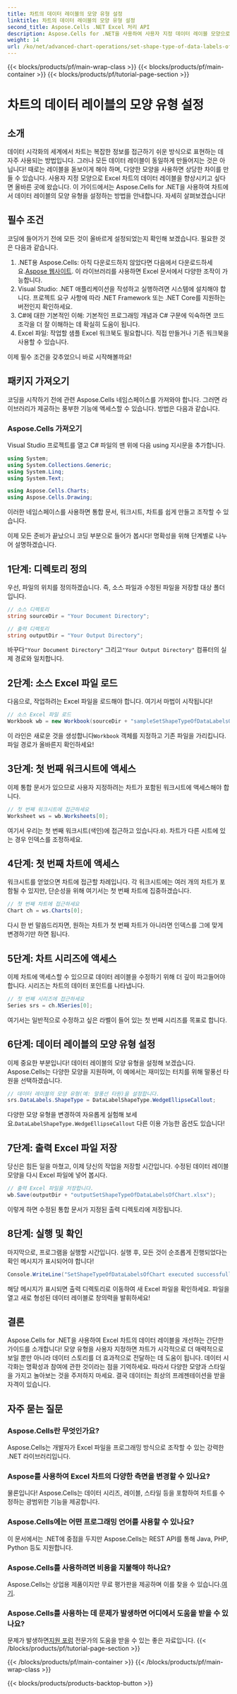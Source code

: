```yaml
---
title: 차트의 데이터 레이블의 모양 유형 설정
linktitle: 차트의 데이터 레이블의 모양 유형 설정
second_title: Aspose.Cells .NET Excel 처리 API
description: Aspose.Cells for .NET을 사용하여 사용자 지정 데이터 레이블 모양으로 Excel 차트를 향상시키세요. 이 단계별 가이드를 따라 데이터 프레젠테이션을 향상시키세요.
weight: 14
url: /ko/net/advanced-chart-operations/set-shape-type-of-data-labels-of-chart/
---
```


{{< blocks/products/pf/main-wrap-class >}}
{{< blocks/products/pf/main-container >}}
{{< blocks/products/pf/tutorial-page-section >}}

# 차트의 데이터 레이블의 모양 유형 설정

## 소개

데이터 시각화의 세계에서 차트는 복잡한 정보를 접근하기 쉬운 방식으로 표현하는 데 자주 사용되는 방법입니다. 그러나 모든 데이터 레이블이 동일하게 만들어지는 것은 아닙니다! 때로는 레이블을 돋보이게 해야 하며, 다양한 모양을 사용하면 상당한 차이를 만들 수 있습니다. 사용자 지정 모양으로 Excel 차트의 데이터 레이블을 향상시키고 싶다면 올바른 곳에 왔습니다. 이 가이드에서는 Aspose.Cells for .NET을 사용하여 차트에서 데이터 레이블의 모양 유형을 설정하는 방법을 안내합니다. 자세히 살펴보겠습니다!

## 필수 조건

코딩에 들어가기 전에 모든 것이 올바르게 설정되었는지 확인해 보겠습니다. 필요한 것은 다음과 같습니다.

1.  .NET용 Aspose.Cells: 아직 다운로드하지 않았다면 다음에서 다운로드하세요.[Aspose 웹사이트](https://releases.aspose.com/cells/net/). 이 라이브러리를 사용하면 Excel 문서에서 다양한 조작이 가능합니다.
2. Visual Studio: .NET 애플리케이션을 작성하고 실행하려면 시스템에 설치해야 합니다. 프로젝트 요구 사항에 따라 .NET Framework 또는 .NET Core를 지원하는 버전인지 확인하세요.
3. C#에 대한 기본적인 이해: 기본적인 프로그래밍 개념과 C# 구문에 익숙하면 코드 조각을 더 잘 이해하는 데 확실히 도움이 됩니다.
4. Excel 파일: 작업할 샘플 Excel 워크북도 필요합니다. 직접 만들거나 기존 워크북을 사용할 수 있습니다.

이제 필수 조건을 갖추었으니 바로 시작해볼까요!

## 패키지 가져오기

코딩을 시작하기 전에 관련 Aspose.Cells 네임스페이스를 가져와야 합니다. 그러면 라이브러리가 제공하는 풍부한 기능에 액세스할 수 있습니다. 방법은 다음과 같습니다.

### Aspose.Cells 가져오기

Visual Studio 프로젝트를 열고 C# 파일의 맨 위에 다음 using 지시문을 추가합니다.

```csharp
using System;
using System.Collections.Generic;
using System.Linq;
using System.Text;

using Aspose.Cells.Charts;
using Aspose.Cells.Drawing;
```

이러한 네임스페이스를 사용하면 통합 문서, 워크시트, 차트를 쉽게 만들고 조작할 수 있습니다.

이제 모든 준비가 끝났으니 코딩 부분으로 들어가 봅시다! 명확성을 위해 단계별로 나누어 설명하겠습니다.

## 1단계: 디렉토리 정의

우선, 파일의 위치를 정의하겠습니다. 즉, 소스 파일과 수정된 파일을 저장할 대상 폴더입니다.

```csharp
// 소스 디렉토리
string sourceDir = "Your Document Directory";

// 출력 디렉토리
string outputDir = "Your Output Directory";
```

 바꾸다`"Your Document Directory"` 그리고`"Your Output Directory"` 컴퓨터의 실제 경로와 일치합니다.

## 2단계: 소스 Excel 파일 로드

다음으로, 작업하려는 Excel 파일을 로드해야 합니다. 여기서 마법이 시작됩니다!

```csharp
// 소스 Excel 파일 로드
Workbook wb = new Workbook(sourceDir + "sampleSetShapeTypeOfDataLabelsOfChart.xlsx");
```

 이 라인은 새로운 것을 생성합니다`Workbook` 객체를 지정하고 기존 파일을 가리킵니다. 파일 경로가 올바른지 확인하세요!

## 3단계: 첫 번째 워크시트에 액세스

이제 통합 문서가 있으므로 사용자 지정하려는 차트가 포함된 워크시트에 액세스해야 합니다.

```csharp
// 첫 번째 워크시트에 접근하세요
Worksheet ws = wb.Worksheets[0];
```

 여기서 우리는 첫 번째 워크시트(색인)에 접근하고 있습니다.`0`). 차트가 다른 시트에 있는 경우 인덱스를 조정하세요.

## 4단계: 첫 번째 차트에 액세스

워크시트를 얻었으면 차트에 접근할 차례입니다. 각 워크시트에는 여러 개의 차트가 포함될 수 있지만, 단순성을 위해 여기서는 첫 번째 차트에 집중하겠습니다.

```csharp
// 첫 번째 차트에 접근하세요
Chart ch = ws.Charts[0];
```

다시 한 번 말씀드리자면, 원하는 차트가 첫 번째 차트가 아니라면 인덱스를 그에 맞게 변경하기만 하면 됩니다.

## 5단계: 차트 시리즈에 액세스

이제 차트에 액세스할 수 있으므로 데이터 레이블을 수정하기 위해 더 깊이 파고들어야 합니다. 시리즈는 차트의 데이터 포인트를 나타냅니다.

```csharp
// 첫 번째 시리즈에 접근하세요
Series srs = ch.NSeries[0];
```

여기서는 일반적으로 수정하고 싶은 라벨이 들어 있는 첫 번째 시리즈를 목표로 합니다.

## 6단계: 데이터 레이블의 모양 유형 설정

이제 중요한 부분입니다! 데이터 레이블의 모양 유형을 설정해 보겠습니다. Aspose.Cells는 다양한 모양을 지원하며, 이 예에서는 재미있는 터치를 위해 말풍선 타원을 선택하겠습니다.

```csharp
// 데이터 레이블의 모양 유형(예: 말풍선 타원)을 설정합니다.
srs.DataLabels.ShapeType = DataLabelShapeType.WedgeEllipseCallout;
```

 다양한 모양 유형을 변경하여 자유롭게 실험해 보세요.`DataLabelShapeType.WedgeEllipseCallout` 다른 이용 가능한 옵션도 있습니다!

## 7단계: 출력 Excel 파일 저장

당신은 힘든 일을 마쳤고, 이제 당신의 작업을 저장할 시간입니다. 수정된 데이터 레이블 모양을 다시 Excel 파일에 넣어 봅시다.

```csharp
// 출력 Excel 파일을 저장합니다.
wb.Save(outputDir + "outputSetShapeTypeOfDataLabelsOfChart.xlsx");
```

이렇게 하면 수정된 통합 문서가 지정된 출력 디렉토리에 저장됩니다.

## 8단계: 실행 및 확인

마지막으로, 프로그램을 실행할 시간입니다. 실행 후, 모든 것이 순조롭게 진행되었다는 확인 메시지가 표시되어야 합니다!

```csharp
Console.WriteLine("SetShapeTypeOfDataLabelsOfChart executed successfully.");
```

해당 메시지가 표시되면 출력 디렉토리로 이동하여 새 Excel 파일을 확인하세요. 파일을 열고 새로 형성된 데이터 레이블로 창의력을 발휘하세요!

## 결론

Aspose.Cells for .NET을 사용하여 Excel 차트의 데이터 레이블을 개선하는 간단한 가이드를 소개합니다! 모양 유형을 사용자 지정하면 차트가 시각적으로 더 매력적으로 보일 뿐만 아니라 데이터 스토리를 더 효과적으로 전달하는 데 도움이 됩니다. 데이터 시각화는 명확성과 참여에 관한 것이라는 점을 기억하세요. 따라서 다양한 모양과 스타일을 가지고 놀아보는 것을 주저하지 마세요. 결국 데이터는 최상의 프레젠테이션을 받을 자격이 있습니다.

## 자주 묻는 질문

### Aspose.Cells란 무엇인가요?  
Aspose.Cells는 개발자가 Excel 파일을 프로그래밍 방식으로 조작할 수 있는 강력한 .NET 라이브러리입니다.

### Aspose를 사용하여 Excel 차트의 다양한 측면을 변경할 수 있나요?  
물론입니다! Aspose.Cells는 데이터 시리즈, 레이블, 스타일 등을 포함하여 차트를 수정하는 광범위한 기능을 제공합니다.

### Aspose.Cells에는 어떤 프로그래밍 언어를 사용할 수 있나요?  
이 문서에서는 .NET에 중점을 두지만 Aspose.Cells는 REST API를 통해 Java, PHP, Python 등도 지원합니다.

### Aspose.Cells를 사용하려면 비용을 지불해야 하나요?  
Aspose.Cells는 상업용 제품이지만 무료 평가판을 제공하며 이를 찾을 수 있습니다.[여기](https://releases.aspose.com/).

### Aspose.Cells를 사용하는 데 문제가 발생하면 어디에서 도움을 받을 수 있나요?  
 문제가 발생하면[지원 포럼](https://forum.aspose.com/c/cells/9) 전문가의 도움을 받을 수 있는 좋은 자료입니다.
{{< /blocks/products/pf/tutorial-page-section >}}

{{< /blocks/products/pf/main-container >}}
{{< /blocks/products/pf/main-wrap-class >}}

{{< blocks/products/products-backtop-button >}}
